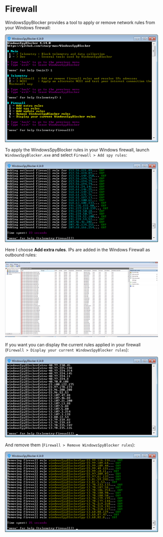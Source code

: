 # Firewall

WindowsSpyBlocker provides a tool to apply or remove network rules from your Windows firewall:

![](../../assets/app/telemetry/firewall/menu.png)

To apply the WindowsSpyBlocker rules in your Windows firewall, launch `WindowsSpyBlocker.exe` and
select `Firewall > Add spy rules`:

![](../../assets/app/telemetry/firewall/addrules.png)

Here I choose **Add extra rules**. IPs are added in the Windows Firewall as outbound rules:

![](../../assets/app/telemetry/firewall/rules.png)

If you want you can display the current rules applied in your firewall
(`Firewall > Display your current WindowsSpyBlocker rules`):

![](../../assets/app/telemetry/firewall/currentrules.png)

And remove them (`Firewall > Remove WindowsSpyBlocker rules`):

![](../../assets/app/telemetry/firewall/removerules.png)
